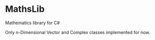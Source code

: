 # MathsLib
Mathematics library for C#

Only n-Dimensional Vector and Complex classes implemented for now.
